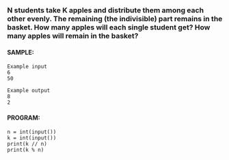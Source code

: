 ### N students take K apples and distribute them among each other evenly. The remaining (the indivisible) part remains in the basket. How many apples will each single student get? How many apples will remain in the basket?
#### SAMPLE:
```
Example input
6
50

Example output
8
2
```
#### PROGRAM:
```
n = int(input())
k = int(input())
print(k // n)   
print(k % n)
```
